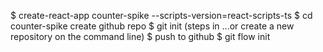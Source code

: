 $ create-react-app counter-spike --scripts-version=react-scripts-ts
$ cd counter-spike
create github repo
$ git init (steps in ...or create a new repository on the command line)
$ push to github
$ git flow init
